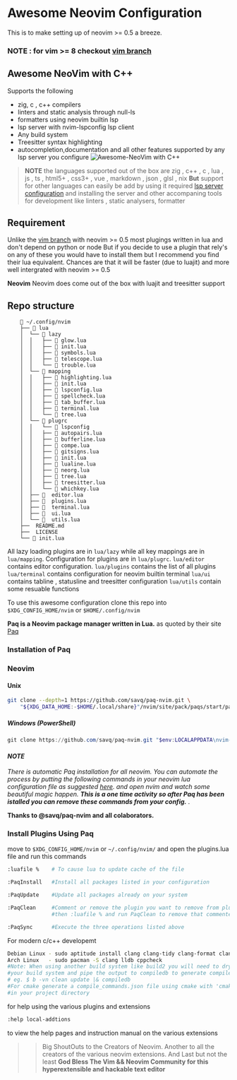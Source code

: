 # Awesome Neovim Configuration

This is to make setting up of neovim >= 0.5 a breeze.
### NOTE : for vim >= 8 checkout [vim branch](https://github.com/Ultra-Code/awesome-neovim/tree/vim)

## Awesome NeoVim with C++

Supports the following
- zig, c , c++ compilers
- linters and static analysis through null-ls
- formatters using neovim builtin lsp
- lsp server with nvim-lspconfig lsp client
- Any build system
- Treesitter syntax highlighting
- autocompletion,documentation and all other features supported by any lsp
  server you configure
![Awesome-NeoVim with C++](https://github.com/Ultra-Code/awesome-neovim/blob/master/assets/AwesomeNeovimForC%2B%2B.png)

>__NOTE__ the languages supported out of the box are
> zig , c++ , c , lua , js , ts , html5+ , css3+ , vue , markdown , json , glsl , nix
>__But__ support for other languages can easily be add by using it required
[lsp server configuration](https://github.com/neovim/nvim-lspconfig/blob/master/doc/server_configurations.md)
and installing the server and other accompaning tools for development like linters , static analysers, formatter

## Requirement

Unlike the [vim branch]() with neovim >= 0.5 most plugings written in lua and don't depend on python or node
But if you decide to use a plugin that rely's on any of these you would have to install them but I recommend
you find their lua equivalent. Chances are that it will be faster (due to luajit) and more well
intergrated with neovim >= 0.5

__Neovim__
Neovim does come out of the box with luajit and treesitter support

## Repo structure
```text
    📂 ~/.config/nvim
    ├── 📂 lua
    │  └── 📂 lazy
    │  │   ├──  glow.lua
    │  │   ├──  init.lua
    │  │   ├──  symbols.lua
    │  │   ├──  telescope.lua
    │  │   └──  trouble.lua
    │  └── 📂 mapping
    │  │   ├──  highlighting.lua
    │  │   ├──  init.lua
    │  │   ├──  lspconfig.lua
    │  │   ├──  spellcheck.lua
    │  │   ├──  tab_buffer.lua
    │  │   ├──  terminal.lua
    │  │   └──  tree.lua
    │  └── 📂 plugrc
    │  │   └── 📂 lspconfig
    │  │   ├──  autopairs.lua
    │  │   ├──  bufferline.lua
    │  │   ├──  compe.lua
    │  │   ├──  gitsigns.lua
    │  │   ├──  init.lua
    │  │   ├──  lualine.lua
    │  │   ├──  neorg.lua
    │  │   ├──  tree.lua
    │  │   ├──  treesitter.lua
    │  │   └──  whichkey.lua
    │  ├──   editor.lua
    │  ├──   plugins.lua
    │  ├──   terminal.lua
    │  ├──   ui.lua
    │  └──   utils.lua
    ├──  README.md
    ├──  LICENSE
    └──  init.lua
```
All lazy loading plugins are in `lua/lazy` while all key mappings are in
`lua/mapping`. Configuration for plugins are in `lua/plugrc`.
`lua/editor` contains editor configuration.
`lua/plugins` contains the list of all plugins
`lua/terminal` contains configuration for neovim builtin terminal
`lua/ui` contains tabline , statusline and treesitter configuration
`lua/utils` contain some resuable functions

To use this awesome configuration clone this repo into `$XDG_CONFIG_HOME/nvim` or `$HOME/.config/nvim`

__Paq is a Neovim package manager written in Lua.__ as quoted by their site
[Paq](https://github.com/savq/paq-nvim)

### Installation of Paq

### Neovim

#### Unix

```zsh
git clone --depth=1 https://github.com/savq/paq-nvim.git \
    "${XDG_DATA_HOME:-$HOME/.local/share}"/nvim/site/pack/paqs/start/paq-nvim
```

##### Windows (PowerShell)

```powershell
git clone https://github.com/savq/paq-nvim.git "$env:LOCALAPPDATA\nvim-data\site\pack\paqs\start\paq-nvim"
```

#### _NOTE_

_There is automatic Paq installation for all neovim.
You can automate the process by putting the following commands in your neovim lua configuration
file as suggested [here][auto]. and open nvim and watch some beautiful magic happen.
___This is a one time activity so after Paq has been istalled you can
remove these commands from your config.___ ._

__Thanks to @savq/paq-nvim and all colaborators.__

[auto]: https://github.com/savq/paq-nvim#bootstrapping

### Install Plugins Using Paq

move to `$XDG_CONFIG_HOME/nvim` or `~/.config/nvim/` and open the plugins.lua file
and run this commands

```zsh
:luafile %    # To cause lua to update cache of the file

:PaqInstall   #Install all packages listed in your configuration

:PaqUpdate    #Update all packages already on your system

:PaqClean     #Comment or remove the plugin you want to remove from plugins.lua
              #then :luafile % and run PaqClean to remove that commented/removed plugin

:PaqSync      #Execute the three operations listed above
```

For modern c/c++ developemt

```zsh
Debian Linux - sudo aptitude install clang clang-tidy clang-format clangd cppcheck
Arch Linux   - sudo pacman -S clang lldb cppcheck
#Note: When using another build system like build2 you will need to dry run
#your build system and pipe the output to compiledb to generate compile_commands.json
# eg. $ b -vn clean update |& compiledb
#For cmake generate a compile_commands.json file using cmake with 'cmake -DCMAKE_EXPORT_COMPILE_COMMANDS=ON
#in your project directory
```

for help using the various plugins and extensions

```zsh
:help local-addtions
```

to view the help pages and instruction manual on the various extensions

>>Big ShoutOuts to the Creators of Neovim.
>Another to all the creators of the various neovim extensions.
>And Last but not the least __God Bless The Vim && Neovim Community for this
>hyperextensible and hackable text editor__

